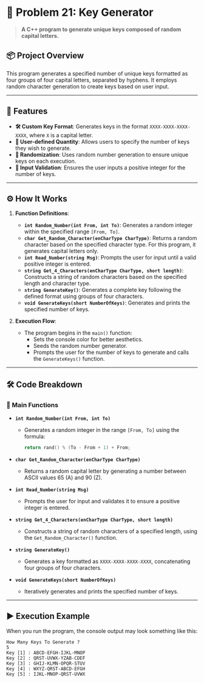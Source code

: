 # 🔑 Problem 21: Key Generator

> **A C++ program to generate unique keys composed of random capital letters.**

## 📦 Project Overview
This program generates a specified number of unique keys formatted as four groups of four capital letters, separated by hyphens. It employs random character generation to create keys based on user input.

---

## 🌟 Features
- **🛠️ Custom Key Format**: Generates keys in the format `XXXX-XXXX-XXXX-XXXX`, where `X` is a capital letter.
- **🔢 User-defined Quantity**: Allows users to specify the number of keys they wish to generate.
- **🎲 Randomization**: Uses random number generation to ensure unique keys on each execution.
- **🔄 Input Validation**: Ensures the user inputs a positive integer for the number of keys.

---

## ⚙️ How It Works
1. **Function Definitions**:
   - **`int Random_Number(int From, int To)`**: Generates a random integer within the specified range `[From, To]`.
   - **`char Get_Random_Character(enCharType CharType)`**: Returns a random character based on the specified character type. For this program, it generates capital letters only.
   - **`int Read_Number(string Msg)`**: Prompts the user for input until a valid positive integer is entered.
   - **`string Get_4_Characters(enCharType CharType, short length)`**: Constructs a string of random characters based on the specified length and character type.
   - **`string GenerateKey()`**: Generates a complete key following the defined format using groups of four characters.
   - **`void GenerateKeys(short NumberOfKeys)`**: Generates and prints the specified number of keys.

2. **Execution Flow**:
   - The program begins in the `main()` function:
     - Sets the console color for better aesthetics.
     - Seeds the random number generator.
     - Prompts the user for the number of keys to generate and calls the `GenerateKeys()` function.

---

## 🛠️ Code Breakdown
### 🔹 Main Functions
- **`int Random_Number(int From, int To)`**
  - Generates a random integer in the range `[From, To]` using the formula: 
    ```cpp
    return rand() % (To - From + 1) + From;
    ```

- **`char Get_Random_Character(enCharType CharType)`**
  - Returns a random capital letter by generating a number between ASCII values 65 (A) and 90 (Z).

- **`int Read_Number(string Msg)`**
  - Prompts the user for input and validates it to ensure a positive integer is entered.

- **`string Get_4_Characters(enCharType CharType, short length)`**
  - Constructs a string of random characters of a specified length, using the `Get_Random_Character()` function.

- **`string GenerateKey()`**
  - Generates a key formatted as `XXXX-XXXX-XXXX-XXXX`, concatenating four groups of four characters.

- **`void GenerateKeys(short NumberOfKeys)`**
  - Iteratively generates and prints the specified number of keys.

---

## ▶️ Execution Example
When you run the program, the console output may look something like this:

```plaintext
How Many Keys To Generate ? 
5
Key [1] : ABCD-EFGH-IJKL-MNOP
Key [2] : QRST-UVWX-YZAB-CDEF
Key [3] : GHIJ-KLMN-OPQR-STUV
Key [4] : WXYZ-QRST-ABCD-EFGH
Key [5] : IJKL-MNOP-QRST-UVWX
